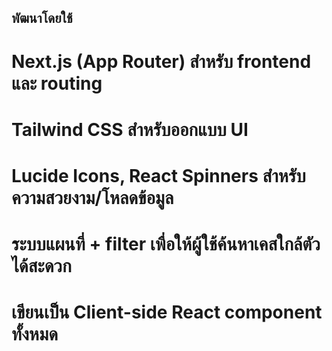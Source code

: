 ## พัฒนาโดยใช้
# Next.js (App Router) สำหรับ frontend และ routing
# Tailwind CSS สำหรับออกแบบ UI
# Lucide Icons, React Spinners สำหรับความสวยงาม/โหลดข้อมูล
# ระบบแผนที่ + filter เพื่อให้ผู้ใช้ค้นหาเคสใกล้ตัวได้สะดวก
# เขียนเป็น Client-side React component ทั้งหมด

